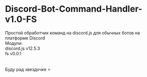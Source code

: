 # Discord-Bot-Command-Handler-v1.0-FS
Простой обработчик команд на discord.js для обычных ботов на платформе Discord<br>
Модули: <br>
discord.js v12.5.3<br>
fs v0.0.1<br>
<br>
<br>
<string> Буду рад звездочке ⭐</string>
